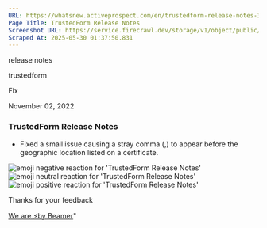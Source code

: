 ```yaml
---
URL: https://whatsnew.activeprospect.com/en/trustedform-release-notes-337jkAiAv8
Page Title: TrustedForm Release Notes
Screenshot URL: https://service.firecrawl.dev/storage/v1/object/public/media/screenshot-9996d517-d6e4-4dce-908a-2cb6cb3c97f1.png
Scraped At: 2025-05-30 01:37:50.831
---
```

release notes





trustedform




Fix




November 02, 2022

### TrustedForm Release Notes

- Fixed a small issue causing a stray comma (,) to appear before the geographic location listed on a certificate.

![emoji negative reaction for 'TrustedForm Release Notes'](https://app.getbeamer.com/images/emojiNeg.svg)![emoji neutral reaction for 'TrustedForm Release Notes'](https://app.getbeamer.com/images/emojiNeut.svg)![emoji positive reaction for 'TrustedForm Release Notes'](https://app.getbeamer.com/images/emojiPos.svg)

Thanks for your feedback

[We are ⚡by Beamer](https://www.getbeamer.com/?ref=watermark_MErKJCnu12412_public&company=ActiveProspect&watermarkRef=powered&utm_term=MErKJCnu12412&utm_content=ActiveProspect&utm_source=standalone&utm_medium=footer&utm_campaign=powered)"

